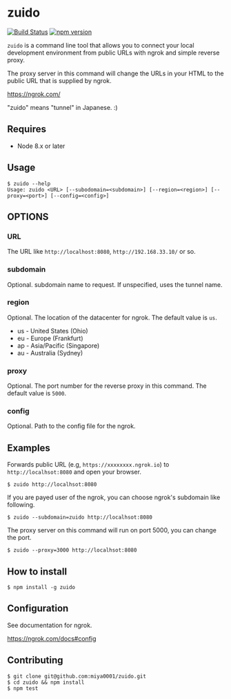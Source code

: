 # zuido

[![Build Status](https://travis-ci.org/miya0001/zuido.svg?branch=master)](https://travis-ci.org/miya0001/zuido)
[![npm version](https://badge.fury.io/js/zuido.svg)](https://badge.fury.io/js/zuido)

`zuido` is a command line tool that allows you to connect your local development environment from public URLs with ngrok and simple reverse proxy.

The proxy server in this command will change the URLs in your HTML to the public URL that is supplied by ngrok.

https://ngrok.com/

"zuido" means "tunnel" in Japanese. :)

## Requires

* Node 8.x or later

## Usage

```
$ zuido --help
Usage: zuido <URL> [--subodomain=<subdomain>] [--region=<region>] [--proxy=<port>] [--config=<config>]
```

## OPTIONS

### URL

The URL like `http://localhost:8080`, `http://192.168.33.10/` or so.

### subdomain

Optional. subdomain name to request. If unspecified, uses the tunnel name.

### region

Optional. The location of the datacenter for ngrok. The default value is `us`.

* us - United States (Ohio)
* eu - Europe (Frankfurt)
* ap - Asia/Pacific (Singapore)
* au - Australia (Sydney)

### proxy

Optional. The port number for the reverse proxy in this command. The default value is `5000`.

### config

Optional. Path to the config file for the ngrok.

## Examples

Forwards public URL (e.g, `https://xxxxxxxx.ngrok.io`) to `http://localhsot:8080` and open your browser.

```
$ zuido http://localhsot:8080
```

If you are payed user of the ngrok, you can choose ngrok's subdomain like following.

```
$ zuido --subdomain=zuido http://localhsot:8080
```

The proxy server on this command will run on port 5000, you can change the port.
```
$ zuido --proxy=3000 http://localhsot:8080
```

## How to install

```
$ npm install -g zuido
```

## Configuration

See documentation for ngrok.

https://ngrok.com/docs#config

## Contributing

```
$ git clone git@github.com:miya0001/zuido.git
$ cd zuido && npm install
$ npm test
```
